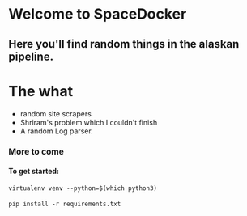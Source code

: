 # Welcome to SpaceDocker

## Here you'll find random things in the alaskan pipeline. 

# The what

- random site scrapers
- Shriram's problem which I couldn't finish
- A random Log parser.
### More to come

#### To get started:
 `virtualenv venv --python=$(which python3)` \
 \
 `pip install -r requirements.txt`
